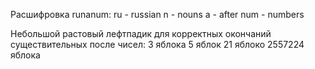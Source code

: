 Расшифровка runanum:
    ru  - russian
    n   - nouns
    a   - after
    num - numbers

Небольшой растовый лефтпадик для корректных окончаний существительных
после чисел:
    3 яблока
    5 яблок
    21 яблоко
    2557224 яблока
